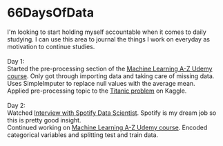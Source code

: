 # 66DaysOfData
I'm looking to start holding myself accountable when it comes to daily studying. I can use this area to journal the things I work on everyday as motivation to continue studies.
<br>
<br>
Day 1: 
<br>
Started the pre-processing section of the [Machine Learning A-Z Udemy course](https://www.udemy.com/share/101WfW3@QgDKzuZ0c01GKZEKvgjVgdyEVvRLSSaiaIlJf2drsLlv_A9pNBlTbJLtlcyGr1K7/). Only got through importing data and taking care of missing data. Uses SimpleImputer to replace null values with the average mean.
<br>
Applied pre-processing topic to the [Titanic problem](https://www.kaggle.com/competitions/titanic/overview) on Kaggle.
<br>
<br>
Day 2:
<br>
Watched [Interview with Spotify Data Scientist](https://www.youtube.com/watch?v=w-TtxkmWEZA). Spotify is my dream job so this is pretty good insight.
<br> 
Continued working on [Machine Learning A-Z Udemy course](https://www.udemy.com/share/101WfW3@QgDKzuZ0c01GKZEKvgjVgdyEVvRLSSaiaIlJf2drsLlv_A9pNBlTbJLtlcyGr1K7/). Encoded categorical variables and splitting test and train data.
